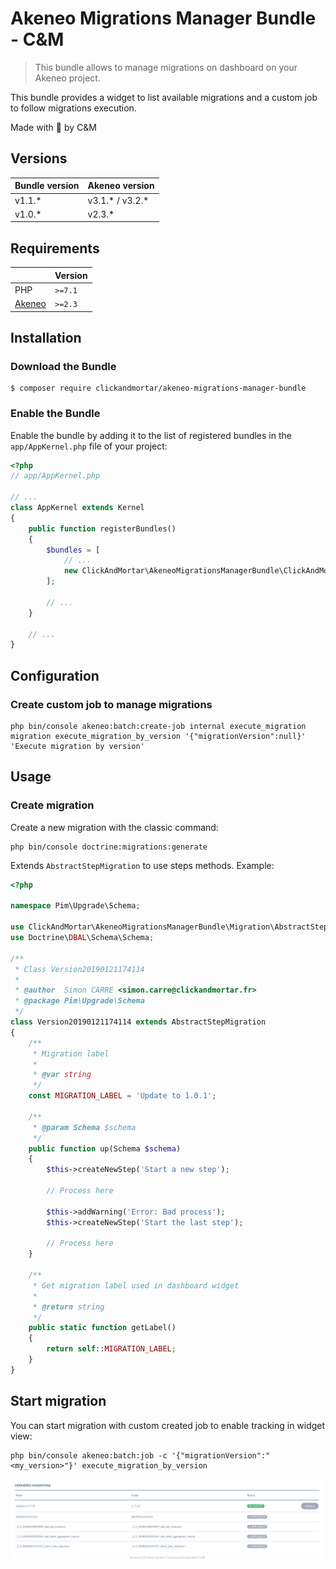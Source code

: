 # Akeneo Migrations Manager Bundle - C&M

> This bundle allows to manage migrations on dashboard on your Akeneo project.

This bundle provides a widget to list available migrations and a custom job to follow migrations execution.

Made with :blue_heart: by C&M

## Versions

| **Bundle version**  | **Akeneo version** |
| ------------- | ------------- |
| v1.1.*  | v3.1.* / v3.2.*  |
| v1.0.*  | v2.3.*  |

## Requirements

|                                     | Version |
| ----------------------------------- | ------- |
| PHP                                 | `>=7.1` |
| [Akeneo](https://www.akeneo.com/)   | `>=2.3` |

## Installation

### Download the Bundle

```console
$ composer require clickandmortar/akeneo-migrations-manager-bundle
```

### Enable the Bundle

Enable the bundle by adding it to the list of registered bundles
in the `app/AppKernel.php` file of your project:

```php
<?php
// app/AppKernel.php

// ...
class AppKernel extends Kernel
{
    public function registerBundles()
    {
        $bundles = [
            // ...
            new ClickAndMortar\AkeneoMigrationsManagerBundle\ClickAndMortarAkeneoMigrationsManagerBundle(),
        ];

        // ...
    }

    // ...
}
```

## Configuration

### Create custom job to manage migrations

```
php bin/console akeneo:batch:create-job internal execute_migration migration execute_migration_by_version '{"migrationVersion":null}' 'Execute migration by version'
```

## Usage

### Create migration

Create a new migration with the classic command:

```
php bin/console doctrine:migrations:generate
```

Extends `AbstractStepMigration` to use steps methods. Example:

```php
<?php

namespace Pim\Upgrade\Schema;

use ClickAndMortar\AkeneoMigrationsManagerBundle\Migration\AbstractStepMigration;
use Doctrine\DBAL\Schema\Schema;

/**
 * Class Version20190121174114
 *
 * @author  Simon CARRE <simon.carre@clickandmortar.fr>
 * @package Pim\Upgrade\Schema
 */
class Version20190121174114 extends AbstractStepMigration
{
    /**
     * Migration label
     *
     * @var string
     */
    const MIGRATION_LABEL = 'Update to 1.0.1';

    /**
     * @param Schema $schema
     */
    public function up(Schema $schema)
    {
        $this->createNewStep('Start a new step');
        
        // Process here
        
        $this->addWarning('Error: Bad process');
        $this->createNewStep('Start the last step');
        
        // Process here
    }

    /**
     * Get migration label used in dashboard widget
     *
     * @return string
     */
    public static function getLabel()
    {
        return self::MIGRATION_LABEL;
    }
}

```

## Start migration

You can start migration with custom created job to enable tracking in widget view:

```
php bin/console akeneo:batch:job -c '{"migrationVersion":"<my_version>"}' execute_migration_by_version
```

![](./docs/img/dashboard_widget.png)
